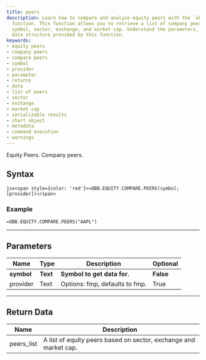 ```yaml
---
title: peers
description: Learn how to compare and analyze equity peers with the `obb.equity.compare.peers`
  function. This function allows you to retrieve a list of company peers based on
  symbol, sector, exchange, and market cap. Understand the parameters, returns, and
  data structure provided by this function.
keywords: 
- equity peers
- company peers
- compare peers
- symbol
- provider
- parameter
- returns
- data
- list of peers
- sector
- exchange
- market cap
- serializable results
- chart object
- metadata
- command execution
- warnings
---
```


<!-- markdownlint-disable MD041 -->

Equity Peers. Company peers.

## Syntax

```jsx<span style={color: 'red'}>=OBB.EQUITY.COMPARE.PEERS(symbol;[provider])</span>```

### Example

```excel wordwrap
=OBB.EQUITY.COMPARE.PEERS("AAPL")
```

---

## Parameters

| Name | Type | Description | Optional |
| ---- | ---- | ----------- | -------- |
| **symbol** | **Text** | **Symbol to get data for.** | **False** |
| provider | Text | Options: fmp, defaults to fmp. | True |

---

## Return Data

| Name | Description |
| ---- | ----------- |
| peers_list | A list of equity peers based on sector, exchange and market cap.  |
